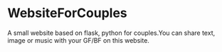 # WebsiteForCouples
A small website based on flask, python for couples.You can share text, image or music with your GF/BF on this website.
